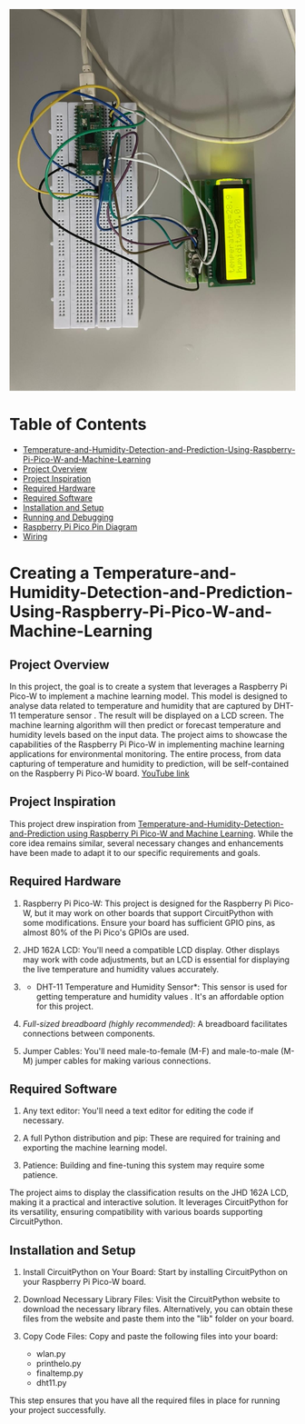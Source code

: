 ![PROJECT](project.jpg)
# Table of Contents

  -   [Temperature-and-Humidity-Detection-and-Prediction-Using-Raspberry-Pi-Pico-W-and-Machine-Learning](#Temperature-and-Humidity-Detection-and-Prediction-Using-Raspberry-Pi-Pico-W-and-Machine-Learning)
  - [Project Overview](#project-overview)
  - [Project Inspiration](#project-inspiration)
  - [Required Hardware](#required-hardware)
  - [Required Software](#required-software)
  - [Installation and Setup](#installation-and-setup)
  - [Running and Debugging](#running-and-debugging)
  - [Raspberry Pi Pico Pin Diagram](#Raspberry-Pi-Pico-Pin-Diagram)
  - [Wiring](#wiring)

# Creating a Temperature-and-Humidity-Detection-and-Prediction-Using-Raspberry-Pi-Pico-W-and-Machine-Learning

## Project Overview

In this project, the goal is to create a system that leverages a Raspberry Pi Pico-W to implement a machine learning model. This model is designed to analyse data related to temperature and humidity that are captured by DHT-11 temperature sensor . The result will be displayed on a  LCD screen. The machine learning algorithm will then predict or forecast temperature and humidity levels based on the input data. The project aims to showcase the capabilities of the Raspberry Pi Pico-W in implementing machine learning applications for environmental monitoring. The entire process, from data capturing of temperature and humidity to prediction, will be self-contained on the Raspberry Pi Pico-W board. 
[YouTube link](https://youtube.com/shorts/z9YVKxLYIeM?feature=share)

## Project Inspiration

This project drew inspiration from [Temperature-and-Humidity-Detection-and-Prediction using Raspberry Pi Pico-W and Machine Learning](https://www.instructables.com/DHT11-With-Raspberry-Pi-Pico/). While the core idea remains similar, several necessary changes and enhancements have been made to adapt it to our specific requirements and goals.

## Required Hardware

1. Raspberry Pi Pico-W: This project is designed for the Raspberry Pi Pico-W, but it may work on other boards that support CircuitPython with some modifications. Ensure your board has sufficient GPIO pins, as almost 80% of the Pi Pico's GPIOs are used.

2. JHD 162A LCD: You'll need a compatible LCD display. Other displays may work with code adjustments, but an LCD is essential for displaying the live temperature and humidity values accurately.

3. * DHT-11 Temperature and Humidity Sensor*: This sensor is used for getting temperature and humidity values . It's an affordable option for this project.

4. *Full-sized breadboard (highly recommended)*: A breadboard facilitates connections between components.

5. Jumper Cables: You'll need male-to-female (M-F) and male-to-male (M-M) jumper cables for making various connections.


## Required Software

1. Any text editor: You'll need a text editor for editing the code if necessary.

2. A full Python distribution and pip: These are required for training and exporting the machine learning model.

3. Patience: Building and fine-tuning this system may require some patience.

The project aims to display the classification results on the JHD 162A LCD, making it a practical and interactive solution. It leverages CircuitPython for its versatility, ensuring compatibility with various boards supporting CircuitPython.

## Installation and Setup

1. Install CircuitPython on Your Board: Start by installing CircuitPython on your Raspberry Pi Pico-W board.

2. Download Necessary Library Files: Visit the CircuitPython website to download the necessary library files. Alternatively, you can obtain these files from the website and paste them into the "lib" folder on your board.

3. Copy Code Files: Copy and paste the following files into your board:
   - wlan.py
   - printhelo.py
   - finaltemp.py
   - dht11.py

This step ensures that you have all the required files in place for running your project successfully.
